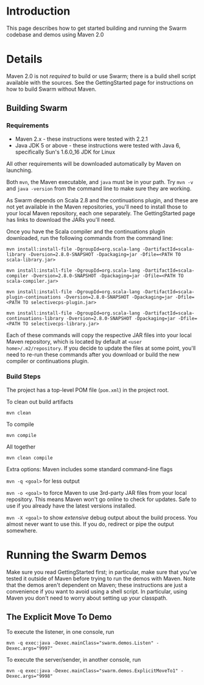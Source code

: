 # Introduction #

This page describes how to get started building and running the Swarm codebase and demos using Maven 2.0


# Details #

Maven 2.0 is not _required_ to build or use Swarm; there is a build shell script available with the sources. See the GettingStarted page for instructions on how to build Swarm without Maven.


## Building Swarm ##

### Requirements ###
  * Maven 2.x - these instructions were tested with 2.2.1
  * Java JDK 5 or above - these instructions were tested with Java 6, specifically Sun's 1.6.0\_16 JDK for Linux

All other requirements will be downloaded automatically by Maven on launching.

Both `mvn`, the Maven executable, and `java` must be in your path. Try `mvn -v` and `java -version` from the command line to make sure they are working.


As Swarm depends on Scala 2.8 and the continuations plugin, and these are not yet available in the Maven repositories, you'll need to install those to your local Maven repository, each one separately. The GettingStarted page has links to download the JARs you'll need.

Once you have the Scala compiler and the continuations plugin downloaded, run the following commands from the command line:

`mvn install:install-file -DgroupId=org.scala-lang -DartifactId=scala-library -Dversion=2.8.0-SNAPSHOT -Dpackaging=jar -Dfile=<PATH TO scala-library.jar>`

`mvn install:install-file -DgroupId=org.scala-lang -DartifactId=scala-compiler -Dversion=2.8.0-SNAPSHOT -Dpackaging=jar -Dfile=<PATH TO scala-compiler.jar>`

`mvn install:install-file -DgroupId=org.scala-lang -DartifactId=scala-plugin-continuations -Dversion=2.8.0-SNAPSHOT -Dpackaging=jar -Dfile=<PATH TO selectivecps-plugin.jar>`

`mvn install:install-file -DgroupId=org.scala-lang -DartifactId=scala-continuations-library -Dversion=2.8.0-SNAPSHOT -Dpackaging=jar -Dfile=<PATH TO selectivecps-library.jar>`

Each of these commands will copy the respective JAR files into your local Maven repository, which is located by default at `<user home>/.m2/repository`. If you decide to update the files at some point, you'll need to re-run these commands after you download or build the new compiler or continuations plugin.


### Build Steps ###

The project has a top-level POM file (`pom.xml`) in the project root.

To clean out build artifacts

`mvn clean`

To compile

`mvn compile`

All together

`mvn clean compile`

Extra options: Maven includes some standard command-line flags

`mvn -q <goal>` for less output

`mvn -o <goal>` to force Maven to use 3rd-party JAR files from your local repository. This means Maven won't go online to check for updates. Safe to use if you already have the latest versions installed.

`mvn -X <goal>` to show _extensive_ debug output about the build process. You almost never want to use this. If you do, redirect or pipe the output somewhere.

# Running the Swarm Demos #

Make sure you read GettingStarted first; in particular, make sure that you've tested it outside of Maven before trying to run the demos with Maven. Note that the demos aren't dependent on Maven; these instructions are just a convenience if you want to avoid using a shell script. In particular, using Maven you don't need to worry about setting up your classpath.

## The Explicit Move To Demo ##
To execute the listener, in one console, run

`mvn -q exec:java -Dexec.mainClass="swarm.demos.Listen" -Dexec.args="9997"`


To execute the server/sender, in another console, run

`mvn -q exec:java -Dexec.mainClass="swarm.demos.ExplicitMoveTo1" -Dexec.args="9998"`